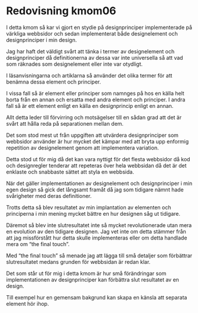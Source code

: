 ---
---
# Redovisning kmom06
I detta kmom så kar vi gjort en stydie på designprinciper implementerade på värkliga webbsidor och sedan implementerat både designelement och designprinciper i min design.

Jag har haft det väldigt svårt att tänka i termer av designelement och designprinciper då definitionerna av dessa var inte universella så att vad som räknades som designelement eller inte var otydligt.

I läsanvisningarna och artiklarna så använder det olika termer för att benämna dessa element och principer.

I vissa fall så är element eller principer som namnges på hos en källa helt borta från en annan och ersatta med andra element och principer.
I andra fall så är ett element enligt en källa en designprincip enligt en annan.

Allt detta leder till förvirring och motsägelser till en sådan grad att det är svårt att hålla reda på separationen mellan dem.

Det som stod mest ut från uppgiften att utvärdera designprinciper som webbsidor använder är hur mycket det kämpar med att bryta upp enformig repetition av designelement genom att implementera variation.

Detta stod ut för mig då det kan vara nyttigt för det flesta webbsidor då kod och designregler tenderar att repeteras över hela webbsidan då det är det enklaste och snabbaste sättet att styla en webbsida.

När det gäller implementationen av designelement och designprinciper i min egen design så gick det långsamt framåt då jag som tidigare nämnt hade svårigheter med deras definitioner.

Trotts detta så blev resultatet av min implantation av elementen och principerna i min mening mycket bättre en hur designen såg ut tidigare.

Däremot så blev inte slutresultatet inte så mycket revolutionerade utan mera en evolution av den tidigare designen.
Jag vet inte om detta stämmer från att jag missförstått hur detta skulle implementeras eller om detta handlade mera om “the final touch”.

Med “the final touch” så menade jag att lägga till små detaljer som förbättrar slutresultatet medans grunden för webbsidan är redan klar.

Det som står ut för mig i detta kmom är hur små förändringar som implementationen av designprinciper kan förbättra slut resultatet av en design.

Till exempel hur en gemensam bakgrund kan skapa en känsla att separata element hör ihop.

